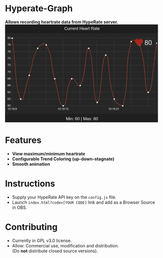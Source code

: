 
# Hyperate-Graph

**Allows recording heartrate data from HypeRate server.**
![Graph in Action](https://github.com/ad1107/hyperate-graph/blob/main/readme/demo.png?raw=true)
# Features

- **View maximum/minimum heartrate**
- **Configurable Trend Coloring (up-down-stagnate)**
- **Smooth animation**

# Instructions

- Supply your HypeRate API key on the `config.js` file.
- Launch `index.html?code=[YOUR CODE]` link and add as a Browser Source in OBS.

# Contributing
- Currently in GPL v3.0 license.
- Allow: Commercial use, modification and distribution.\
(Do **not** distribute closed source versions).
